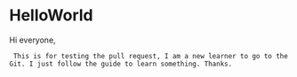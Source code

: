 # HelloWorld
Hi everyone,

     This is for testing the pull request, I am a new learner to go to the Git. I just follow the guide to learn something. Thanks.
